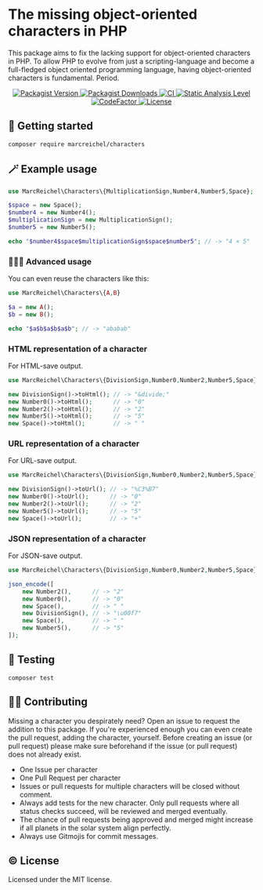 # The missing object-oriented characters in PHP

This package aims to fix the lacking support for object-oriented characters in PHP. To allow PHP to evolve from just a
scripting-language and become a full-fledged object oriented programming language, having object-oriented characters is
fundamental. Period.

<p align="center">
    <a href="https://packagist.org/packages/marcreichel/characters">
        <img src="https://img.shields.io/packagist/v/marcreichel/characters?style=for-the-badge" alt="Packagist Version">
    </a>
    <a href="https://packagist.org/packages/marcreichel/characters">
        <img src="https://img.shields.io/packagist/dt/marcreichel/characters?style=for-the-badge" alt="Packagist Downloads">
    </a>
    <a href="https://github.com/marcreichel/characters/actions/workflows/ci.yml">
        <img src="https://img.shields.io/github/actions/workflow/status/marcreichel/characters/ci.yml?event=push&style=for-the-badge&logo=github&label=CI" alt="CI">
    </a>
    <a href="https://github.com/marcreichel/characters">
        <img src="https://img.shields.io/badge/PHPStan-max-brightgreen.svg?style=for-the-badge" alt="Static Analysis Level">
    </a>
    <a href="https://www.codefactor.io/repository/github/marcreichel/characters">
        <img src="https://www.codefactor.io/repository/github/marcreichel/characters/badge?style=for-the-badge" alt="CodeFactor">
    </a>
    <a href="https://packagist.org/packages/marcreichel/characters">
        <img src="https://img.shields.io/github/license/marcreichel/characters?style=for-the-badge" alt="License">
    </a>
</p>

## 🚀 Getting started

```shell
composer require marcreichel/characters
```

## 🪄 Example usage

```php
use MarcReichel\Characters\{MultiplicationSign,Number4,Number5,Space};

$space = new Space();
$number4 = new Number4();
$multiplicationSign = new MultiplicationSign();
$number5 = new Number5();

echo "$number4$space$multiplicationSign$space$number5"; // -> "4 × 5"
```

### 🧙🏼‍♂️ Advanced usage

You can even reuse the characters like this:

```php
use MarcReichel\Characters\{A,B}

$a = new A();
$b = new B();

echo "$a$b$a$b$a$b"; // -> "ababab"
```

### HTML representation of a character

For HTML-save output.

```php
use MarcReichel\Characters\{DivisionSign,Number0,Number2,Number5,Space};

new DivisionSign()->toHtml(); // -> "&divide;"
new Number0()->toHtml();      // -> "0"
new Number2()->toHtml();      // -> "2"
new Number5()->toHtml();      // -> "5"
new Space()->toHtml();        // -> " "
```

### URL representation of a character

For URL-save output.

```php
use MarcReichel\Characters\{DivisionSign,Number0,Number2,Number5,Space};

new DivisionSign()->toUrl(); // -> "%C3%B7"
new Number0()->toUrl();      // -> "0"
new Number2()->toUrl();      // -> "2"
new Number5()->toUrl();      // -> "5"
new Space()->toUrl();        // -> "+"
```

### JSON representation of a character

For JSON-save output.

```php
use MarcReichel\Characters\{DivisionSign,Number0,Number2,Number5,Space};

json_encode([
    new Number2(),      // -> "2"
    new Number0(),      // -> "0"
    new Space(),        // -> " "
    new DivisionSign(), // -> "\u00f7"
    new Space(),        // -> " "
    new Number5(),      // -> "5"
]);
```

## 🧪 Testing

```shell
composer test
```

## 🤝🏼 Contributing

Missing a character you despirately need? Open an issue to request the addition to this package. If you're experienced
enough you can even create the pull request, adding the character, yourself. Before creating an issue (or pull request)
please make sure beforehand if the issue (or pull request) does not already exist.

- One Issue per character
- One Pull Request per character
- Issues or pull requests for multiple characters will be closed without comment.
- Always add tests for the new character. Only pull requests where all status checks succeed, will be reviewed and
  merged eventually.
- The chance of pull requests being approved and merged might increase if all planets in the solar system align
  perfectly.
- Always use Gitmojis for commit messages.

## ©️ License

Licensed under the MIT license.
